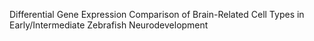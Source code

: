 Differential Gene Expression Comparison of Brain-Related Cell Types in Early/Intermediate Zebrafish Neurodevelopment 

